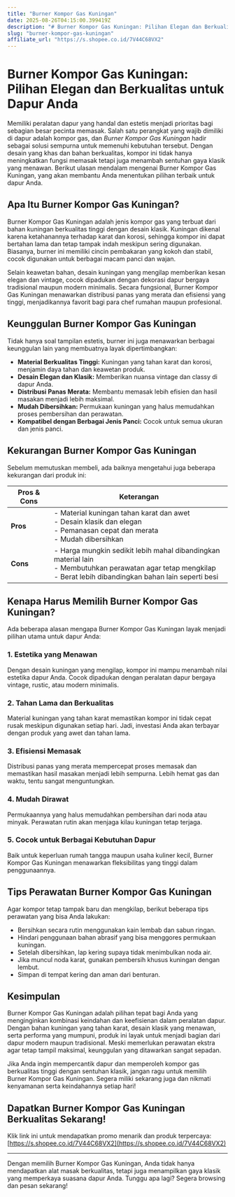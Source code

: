 ```yaml
---
title: "Burner Kompor Gas Kuningan"
date: 2025-08-26T04:15:00.399419Z
description: "# Burner Kompor Gas Kuningan: Pilihan Elegan dan Berkualitas untuk Dapur Anda..."
slug: "burner-kompor-gas-kuningan"
affiliate_url: "https://s.shopee.co.id/7V44C68VX2"
---
```

# Burner Kompor Gas Kuningan: Pilihan Elegan dan Berkualitas untuk Dapur Anda

Memiliki peralatan dapur yang handal dan estetis menjadi prioritas bagi sebagian besar pecinta memasak. Salah satu perangkat yang wajib dimiliki di dapur adalah kompor gas, dan *Burner Kompor Gas Kuningan* hadir sebagai solusi sempurna untuk memenuhi kebutuhan tersebut. Dengan desain yang khas dan bahan berkualitas, kompor ini tidak hanya meningkatkan fungsi memasak tetapi juga menambah sentuhan gaya klasik yang menawan. Berikut ulasan mendalam mengenai Burner Kompor Gas Kuningan, yang akan membantu Anda menentukan pilihan terbaik untuk dapur Anda.

## Apa Itu Burner Kompor Gas Kuningan?

Burner Kompor Gas Kuningan adalah jenis kompor gas yang terbuat dari bahan kuningan berkualitas tinggi dengan desain klasik. Kuningan dikenal karena ketahanannya terhadap karat dan korosi, sehingga kompor ini dapat bertahan lama dan tetap tampak indah meskipun sering digunakan. Biasanya, burner ini memiliki cincin pembakaran yang kokoh dan stabil, cocok digunakan untuk berbagai macam panci dan wajan.

Selain keawetan bahan, desain kuningan yang mengilap memberikan kesan elegan dan vintage, cocok dipadukan dengan dekorasi dapur bergaya tradisional maupun modern minimalis. Secara fungsional, Burner Kompor Gas Kuningan menawarkan distribusi panas yang merata dan efisiensi yang tinggi, menjadikannya favorit bagi para chef rumahan maupun profesional.

## Keunggulan Burner Kompor Gas Kuningan

Tidak hanya soal tampilan estetis, burner ini juga menawarkan berbagai keunggulan lain yang membuatnya layak dipertimbangkan:

- **Material Berkualitas Tinggi:** Kuningan yang tahan karat dan korosi, menjamin daya tahan dan keawetan produk.
- **Desain Elegan dan Klasik:** Memberikan nuansa vintage dan classy di dapur Anda.
- **Distribusi Panas Merata:** Membantu memasak lebih efisien dan hasil masakan menjadi lebih maksimal.
- **Mudah Dibersihkan:** Permukaan kuningan yang halus memudahkan proses pembersihan dan perawatan.
- **Kompatibel dengan Berbagai Jenis Panci:** Cocok untuk semua ukuran dan jenis panci.

## Kekurangan Burner Kompor Gas Kuningan

Sebelum memutuskan membeli, ada baiknya mengetahui juga beberapa kekurangan dari produk ini:

| **Pros & Cons** | **Keterangan** |
|-------------------|----------------|
| **Pros** | - Material kuningan tahan karat dan awet<br>- Desain klasik dan elegan<br>- Pemanasan cepat dan merata<br>- Mudah dibersihkan | |
| **Cons** | - Harga mungkin sedikit lebih mahal dibandingkan material lain<br>- Membutuhkan perawatan agar tetap mengkilap<br>- Berat lebih dibandingkan bahan lain seperti besi | |

## Kenapa Harus Memilih Burner Kompor Gas Kuningan?

Ada beberapa alasan mengapa Burner Kompor Gas Kuningan layak menjadi pilihan utama untuk dapur Anda:

### 1. Estetika yang Menawan
Dengan desain kuningan yang mengilap, kompor ini mampu menambah nilai estetika dapur Anda. Cocok dipadukan dengan peralatan dapur bergaya vintage, rustic, atau modern minimalis.

### 2. Tahan Lama dan Berkualitas
Material kuningan yang tahan karat memastikan kompor ini tidak cepat rusak meskipun digunakan setiap hari. Jadi, investasi Anda akan terbayar dengan produk yang awet dan tahan lama.

### 3. Efisiensi Memasak
Distribusi panas yang merata mempercepat proses memasak dan memastikan hasil masakan menjadi lebih sempurna. Lebih hemat gas dan waktu, tentu sangat menguntungkan.

### 4. Mudah Dirawat
Permukaannya yang halus memudahkan pembersihan dari noda atau minyak. Perawatan rutin akan menjaga kilau kuningan tetap terjaga.

### 5. Cocok untuk Berbagai Kebutuhan Dapur
Baik untuk keperluan rumah tangga maupun usaha kuliner kecil, Burner Kompor Gas Kuningan menawarkan fleksibilitas yang tinggi dalam penggunaannya.

## Tips Perawatan Burner Kompor Gas Kuningan

Agar kompor tetap tampak baru dan mengkilap, berikut beberapa tips perawatan yang bisa Anda lakukan:
- Bersihkan secara rutin menggunakan kain lembab dan sabun ringan.
- Hindari penggunaan bahan abrasif yang bisa menggores permukaan kuningan.
- Setelah dibersihkan, lap kering supaya tidak menimbulkan noda air.
- Jika muncul noda karat, gunakan pembersih khusus kuningan dengan lembut.
- Simpan di tempat kering dan aman dari benturan.

## Kesimpulan

Burner Kompor Gas Kuningan adalah pilihan tepat bagi Anda yang menginginkan kombinasi keindahan dan keefisienan dalam peralatan dapur. Dengan bahan kuningan yang tahan karat, desain klasik yang menawan, serta performa yang mumpuni, produk ini layak untuk menjadi bagian dari dapur modern maupun tradisional. Meski memerlukan perawatan ekstra agar tetap tampil maksimal, keunggulan yang ditawarkan sangat sepadan.

Jika Anda ingin mempercantik dapur dan memperoleh kompor gas berkualitas tinggi dengan sentuhan klasik, jangan ragu untuk memilih Burner Kompor Gas Kuningan. Segera miliki sekarang juga dan nikmati kenyamanan serta keindahannya setiap hari!

## Dapatkan Burner Kompor Gas Kuningan Berkualitas Sekarang!

Klik link ini untuk mendapatkan promo menarik dan produk terpercaya: [https://s.shopee.co.id/7V44C68VX2](https://s.shopee.co.id/7V44C68VX2)

---

Dengan memilih Burner Kompor Gas Kuningan, Anda tidak hanya mendapatkan alat masak berkualitas, tetapi juga menampilkan gaya klasik yang memperkaya suasana dapur Anda. Tunggu apa lagi? Segera browsing dan pesan sekarang!